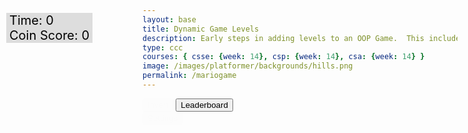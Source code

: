 ```yaml
---
layout: base
title: Dynamic Game Levels
description: Early steps in adding levels to an OOP Game.  This includes basic animations left-right-jump, multiple background, and simple callback to terminate each level.
type: ccc
courses: { csse: {week: 14}, csp: {week: 14}, csa: {week: 14} }
image: /images/platformer/backgrounds/hills.png
permalink: /mariogame
---
```


<style>

  .sidenav {
      position: fixed;
      height: 100%; /* 100% Full-height */
      width: 0px; /* 0 width - change this with JavaScript */
      z-index: 3; /* Stay on top */
      top: 0; /* Stay at the top */
      left: 0;
      overflow-x: hidden; /* Disable horizontal scroll */
      padding-top: 60px; /* Place content 60px from the top */
      transition: 0.5s; /* 0.5 second transition effect to slide in the sidenav */
      background-color: black; 
    }
    
 
  #gameBegin, #controls, #gameOver, #settings {
    position: relative;
    z-index: 2; /*Ensure the controls are on top*/
  }
  
  #toggleCanvasEffect, #toggleSettingsBar, #background, #platform {
    animation: fadein 5s;
  }

  #startGame {
    animation: flash 0.5s infinite;
  }
  

  @keyframes flash {
    50% {
      opacity: 0;
    }
  }

  @keyframes fadeout {
    from {opacity: 1}
    to {opacity: 0}
  }

  @keyframes fadein {
    from {opacity: 0}
    to {opacity: 1}
  }
  .flashing-message {
    display: none;
    color: red;
    font-size: 18px;
    position: fixed;
    top: 10px;
    left: 50%;
    transform: translateX(-50%);
    animation: flash 1s infinite alternate;
  }  
  @keyframes flash {
    from {
        opacity: 1;
    }
    to {
        opacity: 0;
    }
  }  
   /* Add a fade-in effect to the alphabetical filters */
  #filterButtonsContainer {
      animation: fadein 0.5s ease-in-out;
      display: none;
  }

  @keyframes fadein {
      from {
          opacity: 0;
      }
      to {
          opacity: 1;
      }
  }

  /* Add a hover effect to the filter buttons */
  #sortLowToHigh:hover,
  #sortHighToLow:hover,
  #sortAlphabetical:hover,
  #sortNewestToOldest:hover {
      background-color: #ddd; /* Change the background color on hover */
      cursor: pointer; /* Change the cursor to a pointer on hover */
  }
</style>

<!-- Sidebar -->
  <div id="mySidebar" class="sidenav">
    <a href="javascript:void(0)" id="toggleSettingsBar1" class="closebtn">&times;</a>
    <!-- Sidebar content -->
     <div class="sidebar-content">
        <h2>Game Speed</h2>
        <div>
            <label for="speedInput">Adjust Speed:</label>
            <input type="range" min="1" max="10" value="5" class="slider" id="speedInput">
        </div>
    </div>
  </div>
<!-- Prepare DOM elements -->
<!-- Wrap both the canvas and controls in a container div -->
<div id="canvasContainer">
<div id="mySidebar" class="sidenav">
  <a href="javascript:void(0)" id="toggleSettingsBar1" class="closebtn">&times;</a>
</div>
<!-- Splinter -->
    <div id="gameBegin" hidden>
        <button id="startGame">Start Game</button>
    </div>
    <div id="controls"> <!-- Controls -->
        <!-- Background controls -->
        <button id="toggleCanvasEffect">Invert</button>
        <button id="leaderboardButton">Leaderboard</button>
    </div>
      <div id="settings"> <!-- Controls -->
        <!-- Background controls -->
        <button id="toggleSettingsBar">Settings</button>
      </div>
    <div id="gameOver" hidden>
        <button id="restartGame">Restart</button>
    </div>
</div>
<div id="score-container" style="position: absolute; top: 75px; left: 10px; color: black; font-size: 20px; background-color: #dddddd; padding-left: 5px; padding-right: 5px;">
    <div>
        Time: <span id="timeScore">0</span>
    </div>
    <div>
        Coin Score: <span id="CoinScoreValue">0</span>
    </div>
</div>


<script type="module">
    // Imports
    import GameEnv from '{{site.baseurl}}/assets/js/platformer/GameEnv.js';
    import GameLevel from '{{site.baseurl}}/assets/js/platformer/GameLevel.js';
    import GameControl from '{{site.baseurl}}/assets/js/platformer/GameControl.js';
    import Controller from '{{site.baseurl}}/assets/js/platformer/Controller.js';

    /*  ==========================================
     *  ======= Data Definitions =================
     *  ==========================================
    */

    // Define assets for the game
  var assets = {
  obstacles: {
    tube: { src: "/images/platformer/obstacles/tube.png" },
  },
  platforms: {
    grass: { src: "/images/platformer/platforms/grass.png" },
    alien: { src: "/images/platformer/platforms/alien.png" }
  },
  thing: {
    coin: { src: "/images/Coin.png" }
  },  
  platformO: {
    grass: { src: "/images/brick_wall.png" },
  },
  backgrounds: {
    start: { src: "/images/platformer/backgrounds/home.png" },
    hills: { src: "/images/platformer/backgrounds/hills.png" },
    mountains: { src: "/images/platformer/backgrounds/mountains.jpg"},
    planet: { src: "/images/platformer/backgrounds/planet.jpg" },
    castles: { src: "/images/platformer/backgrounds/castles.png" },
    end: { src: "/images/platformer/backgrounds/game_over.png" }
  },
  players: {
    mario: {
      type: 0,
      src: "/images/platformer/sprites/mario.png",
      width: 256,
      height: 256,
      w: { row: 10, frames: 15 },
      wa: { row: 11, frames: 15 },
      wd: { row: 10, frames: 15 },
      a: { row: 3, frames: 7, idleFrame: { column: 7, frames: 0 } },
      s: {  },
      d: { row: 2, frames: 7, idleFrame: { column: 7, frames: 0 } }
    },
    monkey: {
      type: 0,
      src: "/images/platformer/sprites/monkey.png",
      width: 40,
      height: 40,
      w: { row: 9, frames: 15 },
      wa: { row: 9, frames: 15 },
      wd: { row: 9, frames: 15 },
      a: { row: 1, frames: 15, idleFrame: { column: 7, frames: 0 } },
      s: { row: 12, frames: 15 },
      d: { row: 0, frames: 15, idleFrame: { column: 7, frames: 0 } }
    },
    lopez: {
          type: 1,
          src: "/images/platformer/sprites/lopezanimation.png", // Modify this to match your file path
          width: 46,
          height: 52.5,
          idle: { row: 6, frames: 1, idleFrame: {column: 1, frames: 0} },
          a: { row: 1, frames: 4, idleFrame: { column: 1, frames: 0 } }, // Right Movement
          d: { row: 2, frames: 4, idleFrame: { column: 1, frames: 0 } }, // Left Movement 
          runningLeft: { row: 5, frames: 4, idleFrame: {column: 1, frames: 0} },
          runningRight: { row: 4, frames: 4, idleFrame: {column: 1, frames: 0} },
          s: {}, // Stop the movement 
    }
  },
  enemies: {
    goomba: {
      src: "/images/platformer/sprites/goomba.png",
      width: 448,
      height: 452,
    }
  }
};

// Function to update the Coin Score in local storage
function updateCoinScore() {
  let coinScore = localStorage.getItem("coinScore") || 0;
  coinScore = parseInt(coinScore) + 1;
  localStorage.setItem("coinScore", coinScore);
  return coinScore;
}

// Function to get and display the current Coin Score
function displayCoinScore() {
  const coinScoreValue = document.getElementById("CoinScoreValue");
  const coinScore = updateCoinScore();
  coinScoreValue.textContent = coinScore;
}

// Add event listener to call displayCoinScore on page load
window.addEventListener("load", displayCoinScore);

// Sort scores from lowest to highest
function sortScoresLowToHigh() {
  const leaderboardSection = document.getElementById('leaderboardSection');
  const scores = Array.from(leaderboardSection.children);

  scores.sort((a, b) => {
    const scoreA = parseInt(a.innerText.split(',')[1]);
    const scoreB = parseInt(b.innerText.split(',')[1]);
    return scoreA - scoreB;
  });

  leaderboardSection.innerHTML = '';
  scores.forEach(score => leaderboardSection.appendChild(score));
}

// Sort scores from highest to lowest
function sortScoresHighToLow() {
  const leaderboardSection = document.getElementById('leaderboardSection');
  const scores = Array.from(leaderboardSection.children);

  scores.sort((a, b) => {
    const scoreA = parseInt(a.innerText.split(',')[1]);
    const scoreB = parseInt(b.innerText.split(',')[1]);
    return scoreB - scoreA;
  });

  leaderboardSection.innerHTML = '';
  scores.forEach(score => leaderboardSection.appendChild(score));
}

// Sort scores alphabetically by names
function sortScoresAlphabetically() {
  const leaderboardSection = document.getElementById('leaderboardSection');
  const scores = Array.from(leaderboardSection.children);

  // Exclude the first row (header row with "Leaderboard" text)
  const scoresToSort = scores.slice(1);

  scoresToSort.sort((a, b) => {
    const nameA = a.innerText.split(',')[0].toLowerCase();
    const nameB = b.innerText.split(',')[0].toLowerCase();
    return nameA.localeCompare(nameB);
  });

  leaderboardSection.innerHTML = '';
  
  // Append the header row first
  leaderboardSection.appendChild(scores[0]);
  
  // Append the sorted scores after the header row
  scoresToSort.forEach(score => leaderboardSection.appendChild(score));
}

function sortScoresNewestToOldest() {
  const leaderboardSection = document.getElementById('leaderboardSection');
  const scores = Array.from(leaderboardSection.children);

  // Sort the scores based on the timestamp when they were added (assuming timestamp is in the format "YYYY-MM-DD HH:mm:ss")
  scores.sort((a, b) => {
    const timestampA = new Date(a.dataset.timestamp).getTime();
    const timestampB = new Date(b.dataset.timestamp).getTime();
    return timestampB - timestampA;
  });

  leaderboardSection.innerHTML = '';
  scores.forEach(score => leaderboardSection.appendChild(score));
}

// Clear players and scores function (already present in the code)
function clearPlayersAndScores() {
  // Clear player scores from local storage
  localStorage.removeItem('playerScores');
  
  // Clear coin score from local storage
  localStorage.removeItem('coinScore');

  // Optionally, you might want to reset other relevant data if needed
  
  // Provide feedback to the user that data has been cleared
  alert('Players and scores have been cleared.');
}

// Create a button element
const clearButton = document.createElement('button');
clearButton.textContent = 'Clear Players & Scores';

// Add an event listener to the button to trigger the clearing function
clearButton.addEventListener('click', clearPlayersAndScores);

// Append the button to an existing DOM element, for instance, the sidebar
document.querySelector('.sidebar-content').appendChild(clearButton);

  function showLeaderboard() {
    const id = document.getElementById("gameOver");
    id.hidden = false;
    // Hide game canvas and controls
    document.getElementById('canvasContainer').style.display = 'none';
    document.getElementById('controls').style.display = 'none';

    const timeScore = document.getElementById("score");
    timeScore.style.display = "none";

     // Retrieve player scores and update the leaderboard
     const playerScores = localStorage.getItem("playerScores");
     console.log("playerScores:", playerScores); // Check the retrieved playerScores

    // Append updated scores to the leaderboard section
    for (let i = 0; i < finalScoresArr.length; i++) {
      const rank = document.createElement('div');
      rank.id = `rankScore${i + 1}`;
      rank.innerHTML = `<h2 style="text-align: center; font-size: 18px;">${finalScoresArr[i]} </h2>`;
      console.log(`Rank ${i + 1} Content:`, finalScoresArr[i]); // Check the content being added
      leaderboardSection.appendChild(rank);
    }


    // Check if leaderboard section already exists
    let leaderboardSection = document.getElementById('leaderboardSection');
    if (!leaderboardSection) {
        // Create leaderboard section if it doesn't exist
        leaderboardSection = document.createElement('div');
        leaderboardSection.id = 'leaderboardSection';
        leaderboardSection.innerHTML = '<h1 style="text-align: center; font-size: 18px;">Leaderboard </h1>';
        document.querySelector(".page-content").appendChild(leaderboardSection);
    } else {
        // Clear existing leaderboard contents
        leaderboardSection.innerHTML = '<h1 style="text-align: center; font-size: 18px;">Leaderboard </h1>';
    }

  // Retrieve player scores and update the leaderboard
  const playerScores = localStorage.getItem("playerScores");
  const playerScoresArray = playerScores.split(";");
  const scoresObj = {};
  const scoresArr = [];
  for (let i = 0; i < playerScoresArray.length - 1; i++) {
      const temp = playerScoresArray[i].split(",");
      scoresObj[temp[0]] = parseInt(temp[1]);
      scoresArr.push(parseInt(temp[1]));
  }

  scoresArr.sort();

  const finalScoresArr = [];
  for (let i = 0; i < scoresArr.length; i++) {
      for (const [key, value] of Object.entries(scoresObj)) {
          if (scoresArr[i] == value) {
              finalScoresArr.push(key + "," + value);
              break;
          }
      }
  }

  // Append updated scores to the leaderboard section
  for (let i = 0; i < finalScoresArr.length; i++) {
      const rank = document.createElement('div');
      rank.id = `rankScore${i + 1}`;
      rank.innerHTML = `<h2 style="text-align: center; font-size: 18px;">${finalScoresArr[i]} </h2>`;
      leaderboardSection.appendChild(rank);
  }

  // Check if the back button already exists
  let backButton = document.getElementById('leaderboardBackButton');
  if (!backButton) {
    // Create and append back button if it doesn't exist
    backButton = document.createElement('button');
    backButton.id = 'leaderboardBackButton';
    backButton.innerText = 'Back';
    backButton.addEventListener('click', () => {
        // Show canvas and controls
        document.getElementById('canvasContainer').style.display = 'block';
        document.getElementById('controls').style.display = 'block';

        // Hide leaderboard
        id.hidden = true;

        timeScore.style.display = "block";
    });
    document.querySelector(".page-content").appendChild(backButton);
  }
  let filtersButton = document.getElementById('showFilters');
  if (!filtersButton) {
    filtersButton = document.createElement('button');
    filtersButton.id = 'showFilters';
    filtersButton.innerText = 'Filters';
    document.querySelector(".page-content").appendChild(filtersButton);

    const filterButtonsContainer = document.createElement('div');
    filterButtonsContainer.id = 'filterButtonsContainer';
    filterButtonsContainer.style.display = 'none';

    filterButtonsContainer.innerHTML = `
      <button id="sortLowToHigh">Sort Low to High</button>
      <button id="sortHighToLow">Sort High to Low</button>
      <button id="sortAlphabetical">Sort Alphabetical</button>
      <button id="sortNewestToOldest">Sort Newest to Oldest</button>
    `;
    document.querySelector(".page-content").appendChild(filterButtonsContainer);

    filtersButton.addEventListener('click', function () {
      const filtersContainer = document.getElementById('filterButtonsContainer');
      filtersContainer.style.display = (filtersContainer.style.display === 'none') ? 'block' : 'none';
    });

    document.getElementById('sortLowToHigh').addEventListener('click', sortScoresLowToHigh);
    document.getElementById('sortHighToLow').addEventListener('click', sortScoresHighToLow);
    document.getElementById('sortAlphabetical').addEventListener('click', sortScoresAlphabetically);
    document.getElementById('sortNewestToOldest').addEventListener('click', sortScoresNewestToOldest);
  }
}

document.getElementById('leaderboardButton').addEventListener('click', showLeaderboard);

    // add File to assets, ensure valid site.baseurl
    Object.keys(assets).forEach(category => {
      Object.keys(assets[category]).forEach(assetName => {
        assets[category][assetName]['file'] = "{{site.baseurl}}" + assets[category][assetName].src;
      });
    });

    /*  ==========================================
     *  ===== Game Level Call Backs ==============
     *  ==========================================
    */

    // Level completion tester
    function testerCallBack() {
        // console.log(GameEnv.player?.x)
        if (GameEnv.player?.x > GameEnv.innerWidth) {
            return true;
        } else {
            return false;
        }
    }

    // Helper function for button click
    function waitForButton(buttonName) {
      // resolve the button click
      return new Promise((resolve) => {
          const waitButton = document.getElementById(buttonName);
          const waitButtonListener = () => {
              resolve(true);
          };
          waitButton.addEventListener('click', waitButtonListener);
      });
    }

    // Start button callback
    async function startGameCallback() {
      const id = document.getElementById("gameBegin");
      id.hidden = false;
      
      // Use waitForRestart to wait for the restart button click
      await waitForButton('startGame');
      id.hidden = true;
      
      return true;
    }

    // Home screen exits on Game Begin button
    function homeScreenCallback() {
      // gameBegin hidden means game has started
      const id = document.getElementById("gameBegin");
      return id.hidden;
    }

    // Game Over callback
    async function gameOverCallBack() {
    const id = document.getElementById("gameOver");
    id.hidden = false;

    // Store whether the game over screen has been shown before
    const gameOverScreenShown = localStorage.getItem("gameOverScreenShown");

    // Check if the game over screen has been shown before
    if (!gameOverScreenShown) {
      const playerScore = document.getElementById("timeScore").innerHTML;
      const playerName = prompt(`You scored ${playerScore}! What is your name?`);
      let temp = localStorage.getItem("playerScores");
      temp += playerName + "," + playerScore.toString() + ";";
      localStorage.setItem("playerScores", temp);
      // Set a flag in local storage to indicate that the game over screen has been shown
      localStorage.setItem("gameOverScreenShown", "true");
  }

// Use waitForRestart to wait for the restart button click
    await waitForButton('restartGame');
    id.hidden = true;
    // Change currentLevel to start/restart value of null
    GameEnv.currentLevel = null;
    // Reset the flag so that the game over screen can be shown again on the next game over
    localStorage.removeItem("gameOverScreenShown");
    return true;
}

    /*  ==========================================
     *  ========== Game Level setup ==============
     *  ==========================================
     * Start/Homme sequence
     * a.) the start level awaits for button selection
     * b.) the start level automatically cycles to home level
     * c.) the home advances to 1st game level when button selection is made
    */
    // Start/Home screens
    new GameLevel( {tag: "start", 
      callback: startGameCallback 
      });
    new GameLevel( {tag: "home", 
      background: assets.backgrounds.start, 
      callback: homeScreenCallback 
    });
    // Game screens
    new GameLevel( {tag: "hills", 
      background: assets.backgrounds.hills,
      background2: assets.backgrounds.mountains,
      platform: assets.platforms.grass, 
      platformO: assets.platformO.grass, 
      player: assets.players.mario, 
      enemy: assets.enemies.goomba, 
      tube: assets.obstacles.tube, 
      callback: testerCallBack, 
      thing: assets.thing.coin,
    });
    new GameLevel( {tag: "alien", 
      background: assets.backgrounds.planet, 
      platform: assets.platforms.alien, 
      player: assets.players.monkey, 
      callback: testerCallBack 
    });
    new GameLevel( {tag: "lopez", 
      background: assets.backgrounds.hills,
      background2: assets.backgrounds.mountains,
      platform: assets.platforms.grass, 
      platformO: assets.platformO.grass, 
      player: assets.players.lopez, 
      enemy: assets.enemies.goomba, 
      tube: assets.obstacles.tube, 
      callback: testerCallBack, 
      thing: assets.thing.coin, 
    });
    // Game Over screen
    new GameLevel( {tag: "end", 
      background: assets.backgrounds.end, 
      callback: gameOverCallBack 
    });

    /*  ==========================================
     *  ========== Game Control ==================
     *  ==========================================
    */

    // create listeners
    toggleCanvasEffect.addEventListener('click', GameEnv.toggleInvert);
    window.addEventListener('resize', GameEnv.resize);

    // start game
    GameControl.gameLoop();

    // Create an instance of Controller and initialize it
    var myController = new Controller();
    myController.initialize();

    var table = myController.levelTable;
    document.getElementById("mySidebar").append(table);

    // Get the speedDiv element from the Controller instance
    var speedSetting = myController.speedDiv;

    // Append the speed setting to the sidebar
    document.getElementById("mySidebar").querySelector('.sidebar-content').appendChild(speedSetting);

    var toggle = false;
      function toggleWidth(){
        toggle = !toggle;
        document.getElementById("mySidebar").style.width = toggle?"250px":"0px";
      }
      document.getElementById("toggleSettingsBar").addEventListener("click",toggleWidth);
      document.getElementById("toggleSettingsBar1").addEventListener("click",toggleWidth);
</script>
